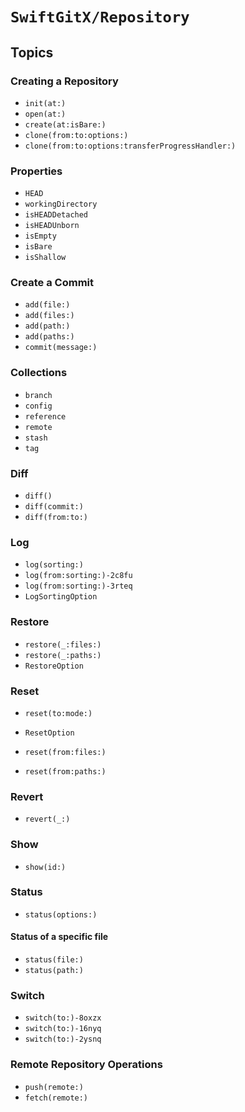 # ``SwiftGitX/Repository``

## Topics

### Creating a Repository

- ``init(at:)``
- ``open(at:)``
- ``create(at:isBare:)``
- ``clone(from:to:options:)``
- ``clone(from:to:options:transferProgressHandler:)``

### Properties

- ``HEAD``
- ``workingDirectory``
- ``isHEADDetached``
- ``isHEADUnborn``
- ``isEmpty``
- ``isBare``
- ``isShallow``

### Create a Commit

- ``add(file:)``
- ``add(files:)``
- ``add(path:)``
- ``add(paths:)``
- ``commit(message:)``

### Collections

- ``branch``
- ``config``
- ``reference``
- ``remote``
- ``stash``
- ``tag``

### Diff

- ``diff()``
- ``diff(commit:)``
- ``diff(from:to:)``

### Log

- ``log(sorting:)``
- ``log(from:sorting:)-2c8fu``
- ``log(from:sorting:)-3rteq``
- ``LogSortingOption``

### Restore

- ``restore(_:files:)``
- ``restore(_:paths:)``
- ``RestoreOption``

### Reset

- ``reset(to:mode:)``
- ``ResetOption``

- ``reset(from:files:)``
- ``reset(from:paths:)``

### Revert

- ``revert(_:)``

### Show

- ``show(id:)``

### Status

- ``status(options:)``

#### Status of a specific file

- ``status(file:)``
- ``status(path:)``

### Switch

- ``switch(to:)-8oxzx``
- ``switch(to:)-16nyq``
- ``switch(to:)-2ysnq``

### Remote Repository Operations

- ``push(remote:)``
- ``fetch(remote:)``
